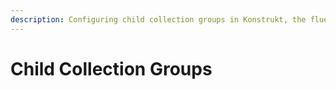 ```yaml
---
description: Configuring child collection groups in Konstrukt, the fluent administration panel builder for Umbraco.
---
```


# Child Collection Groups

